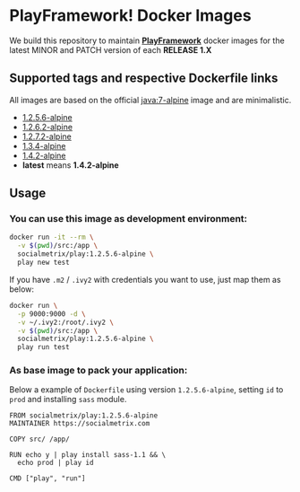 # PlayFramework! Docker Images

We build this repository to maintain **[PlayFramework](https://www.playframework.com/download#older-versions)** docker images for the latest MINOR and PATCH version of each **RELEASE 1.X**

## Supported tags and respective Dockerfile links
All images are based on the official [java:7-alpine](https://hub.docker.com/_/java/) image and are minimalistic.

* [1.2.5.6-alpine](1.2.5.6-alpine/Dockerfile)
* [1.2.6.2-alpine](1.2.6.2-alpine/Dockerfile)
* [1.2.7.2-alpine](1.2.7.2-alpine/Dockerfile)
* [1.3.4-alpine](1.3.4-alpine/Dockerfile)
* [1.4.2-alpine](1.4.2-alpine/Dockerfile)
* **latest** means **1.4.2-alpine**

## Usage


### You can use this image as development environment:

```bash
docker run -it --rm \
  -v $(pwd)/src:/app \
  socialmetrix/play:1.2.5.6-alpine \
  play new test
```

If you have `.m2` / `.ivy2` with credentials you want to use, just map them as below:
```bash
docker run \
  -p 9000:9000 -d \
  -v ~/.ivy2:/root/.ivy2 \
  -v $(pwd)/src:/app \
  socialmetrix/play:1.2.5.6-alpine \
  play run test
```

### As base image to pack your application:
Below a example of `Dockerfile` using version `1.2.5.6-alpine`, setting `id` to `prod` and installing `sass` module.

```
FROM socialmetrix/play:1.2.5.6-alpine
MAINTAINER https://socialmetrix.com

COPY src/ /app/

RUN echo y | play install sass-1.1 && \
  echo prod | play id

CMD ["play", "run"]
```
